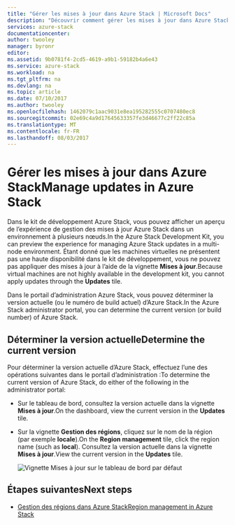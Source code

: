 ```yaml
---
title: "Gérer les mises à jour dans Azure Stack | Microsoft Docs"
description: "Découvrir comment gérer les mises à jour dans Azure Stack"
services: azure-stack
documentationcenter: 
author: twooley
manager: byronr
editor: 
ms.assetid: 9b0781f4-2cd5-4619-a9b1-59182b4a6e43
ms.service: azure-stack
ms.workload: na
ms.tgt_pltfrm: na
ms.devlang: na
ms.topic: article
ms.date: 07/10/2017
ms.author: twooley
ms.openlocfilehash: 1462079c1aac9031e8ea195282555c0707480ec8
ms.sourcegitcommit: 02e69c4a9d17645633357fe3d46677c2ff22c85a
ms.translationtype: MT
ms.contentlocale: fr-FR
ms.lasthandoff: 08/03/2017
---
```

# <a name="manage-updates-in-azure-stack"></a><span data-ttu-id="61753-103">Gérer les mises à jour dans Azure Stack</span><span class="sxs-lookup"><span data-stu-id="61753-103">Manage updates in Azure Stack</span></span>

<span data-ttu-id="61753-104">Dans le kit de développement Azure Stack, vous pouvez afficher un aperçu de l’expérience de gestion des mises à jour Azure Stack dans un environnement à plusieurs nœuds.</span><span class="sxs-lookup"><span data-stu-id="61753-104">In the Azure Stack Development Kit, you can preview the experience for managing Azure Stack updates in a multi-node environment.</span></span> <span data-ttu-id="61753-105">Étant donné que les machines virtuelles ne présentent pas une haute disponibilité dans le kit de développement, vous ne pouvez pas appliquer des mises à jour à l’aide de la vignette **Mises à jour**.</span><span class="sxs-lookup"><span data-stu-id="61753-105">Because virtual machines are not highly available in the development kit, you cannot apply updates through the **Updates** tile.</span></span>

<span data-ttu-id="61753-106">Dans le portail d’administration Azure Stack, vous pouvez déterminer la version actuelle (ou le numéro de build actuel) d’Azure Stack.</span><span class="sxs-lookup"><span data-stu-id="61753-106">In the Azure Stack administrator portal, you can determine the current version (or build number) of Azure Stack.</span></span>

## <a name="determine-the-current-version"></a><span data-ttu-id="61753-107">Déterminer la version actuelle</span><span class="sxs-lookup"><span data-stu-id="61753-107">Determine the current version</span></span>

<span data-ttu-id="61753-108">Pour déterminer la version actuelle d’Azure Stack, effectuez l’une des opérations suivantes dans le portail d’administration :</span><span class="sxs-lookup"><span data-stu-id="61753-108">To determine the current version of Azure Stack, do either of the following in the administrator portal:</span></span>

- <span data-ttu-id="61753-109">Sur le tableau de bord, consultez la version actuelle dans la vignette **Mises à jour**.</span><span class="sxs-lookup"><span data-stu-id="61753-109">On the dashboard, view the current version in the **Updates** tile.</span></span>
- <span data-ttu-id="61753-110">Sur la vignette **Gestion des régions**, cliquez sur le nom de la région (par exemple **locale**).</span><span class="sxs-lookup"><span data-stu-id="61753-110">On the **Region management** tile, click the region name (such as **local**).</span></span> <span data-ttu-id="61753-111">Consultez la version actuelle dans la vignette **Mises à jour**.</span><span class="sxs-lookup"><span data-stu-id="61753-111">View the current version in the **Updates** tile.</span></span>

   ![Vignette Mises à jour sur le tableau de bord par défaut](./media/azure-stack-updates/image1.png)

## <a name="next-steps"></a><span data-ttu-id="61753-113">Étapes suivantes</span><span class="sxs-lookup"><span data-stu-id="61753-113">Next steps</span></span>

* [<span data-ttu-id="61753-114">Gestion des régions dans Azure Stack</span><span class="sxs-lookup"><span data-stu-id="61753-114">Region management in Azure Stack</span></span>](azure-stack-region-management.md)     


